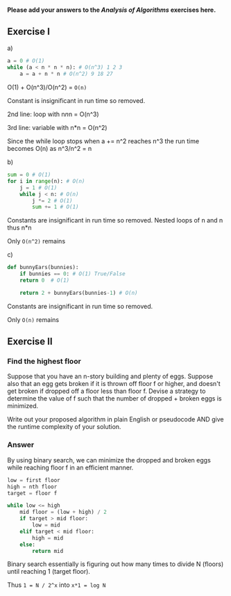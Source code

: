 #### Please add your answers to the ***Analysis of  Algorithms*** exercises here.

## Exercise I

a)
```python
a = 0 # O(1)
while (a < n * n * n): # O(n^3) 1 2 3 
    a = a + n * n # O(n^2) 9 18 27
```
O(1) + O(n^3)/O(n^2) = `O(n)`

Constant is insignificant in run time so removed.

2nd line: loop with n*n*n = O(n^3)

3rd line: variable with n*n = O(n^2)

Since the while loop stops when a += n^2 reaches n^3
the run time becomes O(n) as n^3/n^2 = n

b)
```python
sum = 0 # O(1)
for i in range(n): # O(n)
    j = 1 # O(1)
    while j < n: # O(n)
        j *= 2 # O(1)
        sum += 1 # O(1)
```
Constants are insignificant in run time so removed.
Nested loops of n and n thus n*n

Only `O(n^2)` remains

c)  
```python
def bunnyEars(bunnies): 
    if bunnies == 0: # O(1) True/False
    return 0  # O(1)

    return 2 + bunnyEars(bunnies-1) # O(n)
```
Constants are insignificant in run time so removed.

Only `O(n)` remains

## Exercise II

### Find the highest floor
Suppose that you have an n-story building and plenty of eggs. Suppose also that an egg gets broken if it is thrown off floor f or higher, and doesn't get broken if dropped off a floor less than floor f. Devise a strategy to determine the value of f such that the number of dropped + broken eggs is minimized.

Write out your proposed algorithm in plain English or pseudocode AND give the runtime complexity of your solution.

### Answer
By using binary search, we can minimize the dropped and broken eggs while reaching floor f in an efficient manner.

```python
low = first floor
high = nth floor
target = floor f

while low <= high
    mid floor = (low + high) / 2
    if target > mid floor:
        low = mid
    elif target < mid floor:
        high = mid
    else:
        return mid
```
Binary search essentially is figuring out how many times to divide N (floors) until reaching 1 (target floor).

Thus `1 = N / 2^x` into `x*1 = log N`
